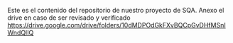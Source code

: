 Este es el contenido del repositorio de nuestro proyecto de SQA. Anexo el drive en caso de ser revisado y verificado 
https://drive.google.com/drive/folders/10dMDPOdGkFXvBQCpGvDHfMSnIWndQlIQ
